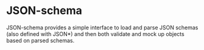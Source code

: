 JSON-schema
==========

JSON-schema provides a simple interface to load and parse JSON schemas (also defined with JSON*) and then both validate and mock up objects based on parsed schemas.

